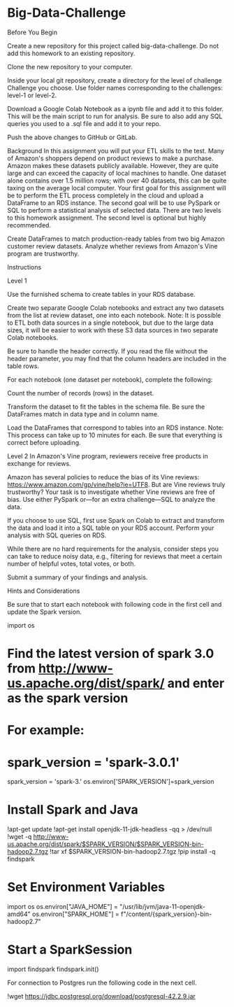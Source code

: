 # Big-Data-Challenge

Before You Begin


Create a new repository for this project called big-data-challenge. Do not add this homework to an existing repository.


Clone the new repository to your computer.


Inside your local git repository, create a directory for the level of challenge Challenge you choose. Use folder names corresponding to the challenges: level-1 or  level-2.


Download a Google Colab Notebook as a ipynb file and add it to this folder. This will be the main script to run for analysis. Be sure to also add any SQL queries you used to a .sql file and add it to your repo.


Push the above changes to GitHub or GitLab.



Background
In this assignment you will put your ETL skills to the test. Many of Amazon's shoppers depend on product reviews to make a purchase. Amazon makes these datasets publicly available. However, they are quite large and can exceed the capacity of local machines to handle. One dataset alone contains over 1.5 million rows; with over 40 datasets, this can be quite taxing on the average local computer. Your first goal for this assignment will be to perform the ETL process completely in the cloud and upload a DataFrame to an RDS instance. The second goal will be to use PySpark or SQL to perform a statistical analysis of selected data.
There are two levels to this homework assignment. The second level is optional but highly recommended.

Create DataFrames to match production-ready tables from two big Amazon customer review datasets.
Analyze whether reviews from Amazon's Vine program are trustworthy.



Instructions

Level 1


Use the furnished schema to create tables in your RDS database.


Create two separate Google Colab notebooks and extract any two datasets from the list at review dataset, one into each notebook.
Note: It is possible to ETL both data sources in a single notebook, but due to the large data sizes, it will be easier to work with these S3 data sources in two separate Colab notebooks.


Be sure to handle the header correctly. If you read the file without the header parameter, you may find that the column headers are included in the table rows.


For each notebook (one dataset per notebook), complete the following:


Count the number of records (rows) in the dataset.


Transform the dataset to fit the tables in the schema file. Be sure the DataFrames match in data type and in column name.


Load the DataFrames that correspond to tables into an RDS instance. Note: This process can take up to 10 minutes for each. Be sure that everything is correct before uploading.





Level 2
In Amazon's Vine program, reviewers receive free products in exchange for reviews.

Amazon has several policies to reduce the bias of its Vine reviews: https://www.amazon.com/gp/vine/help?ie=UTF8.
But are Vine reviews truly trustworthy? Your task is to investigate whether Vine reviews are free of bias. Use either PySpark or—for an extra challenge—SQL to analyze the data.


If you choose to use SQL, first use Spark on Colab to extract and transform the data and load it into a SQL table on your RDS account. Perform your analysis with SQL queries on RDS.


While there are no hard requirements for the analysis, consider steps you can take to reduce noisy data, e.g., filtering for reviews that meet a certain number of helpful votes, total votes, or both.


Submit a summary of your findings and analysis.




Hints and Considerations

Be sure that to start each notebook with following code in the first cell and update the Spark version.


import os
# Find the latest version of spark 3.0  from http://www-us.apache.org/dist/spark/ and enter as the spark version
# For example:
# spark_version = 'spark-3.0.1'
spark_version = 'spark-3.<spark version>'
os.environ['SPARK_VERSION']=spark_version

# Install Spark and Java
!apt-get update
!apt-get install openjdk-11-jdk-headless -qq > /dev/null
!wget -q http://www-us.apache.org/dist/spark/$SPARK_VERSION/$SPARK_VERSION-bin-hadoop2.7.tgz
!tar xf $SPARK_VERSION-bin-hadoop2.7.tgz
!pip install -q findspark

# Set Environment Variables
import os
os.environ["JAVA_HOME"] = "/usr/lib/jvm/java-11-openjdk-amd64"
os.environ["SPARK_HOME"] = f"/content/{spark_version}-bin-hadoop2.7"

# Start a SparkSession
import findspark
findspark.init()



For connection to Postgres run the following code in the next cell.


!wget https://jdbc.postgresql.org/download/postgresql-42.2.9.jar
